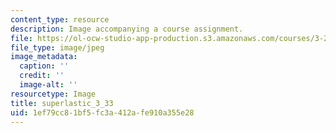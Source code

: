 ```yaml
---
content_type: resource
description: Image accompanying a course assignment.
file: https://ol-ocw-studio-app-production.s3.amazonaws.com/courses/3-22-mechanical-behavior-of-materials-spring-2008/1ef79cc81bf5fc3a412afe910a355e28_superlastic_3_33.jpg
file_type: image/jpeg
image_metadata:
  caption: ''
  credit: ''
  image-alt: ''
resourcetype: Image
title: superlastic_3_33
uid: 1ef79cc8-1bf5-fc3a-412a-fe910a355e28
---
```

